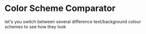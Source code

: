 # Color Scheme Comparator

let's you switch between several difference text/background colour schemes to see how they look
